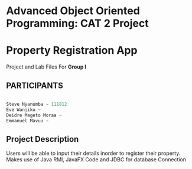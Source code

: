 # Advanced Object Oriented Programming: CAT 2 Project
# Property Registration App

Project and Lab Files For <b>Group I</b>

## PARTICIPANTS

```java

Steve Nyanumba ~ 111812
Eve Wanjiku ~ 
Deidre Mageto Moraa ~ 
Emmanuel Mavuu ~ 


```

## Project Description

Users will be able to input their details inorder to register their property.
Makes use of Java RMI, JavaFX Code and JDBC for database Connection
